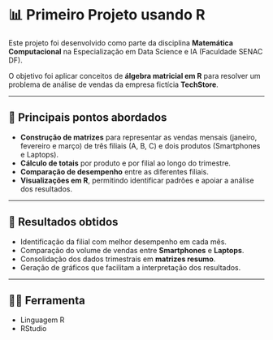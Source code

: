 # 📊 Primeiro Projeto usando R 

Este projeto foi desenvolvido como parte da disciplina **Matemática Computacional** na Especialização em Data Science e IA (Faculdade SENAC DF).  

O objetivo foi aplicar conceitos de **álgebra matricial em R** para resolver um problema de análise de vendas da empresa fictícia **TechStore**.  

---

## 🔎 Principais pontos abordados  

- **Construção de matrizes** para representar as vendas mensais (janeiro, fevereiro e março) de três filiais (A, B, C) e dois produtos (Smartphones e Laptops).  
- **Cálculo de totais** por produto e por filial ao longo do trimestre.  
- **Comparação de desempenho** entre as diferentes filiais.  
- **Visualizações em R**, permitindo identificar padrões e apoiar a análise dos resultados.  

---

## 📝 Resultados obtidos  

- Identificação da filial com melhor desempenho em cada mês.  
- Comparação do volume de vendas entre **Smartphones** e **Laptops**.  
- Consolidação dos dados trimestrais em **matrizes resumo**.  
- Geração de gráficos que facilitam a interpretação dos resultados.  

---

## 👨‍💻 Ferramenta  

- Linguagem R
- RStudio
